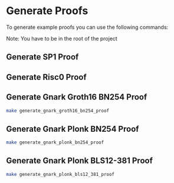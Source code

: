 # Generate Proofs

To generate example proofs you can use the following commands:

Note: You have to be in the root of the project

## Generate SP1 Proof

[//]: # (TODO)

## Generate Risc0 Proof

[//]: # (TODO)

## Generate Gnark Groth16 BN254 Proof

```bash
make generate_gnark_groth16_bn254_proof
```

## Generate Gnark Plonk BN254 Proof

```bash
make generate_gnark_plonk_bn254_proof
```

## Generate Gnark Plonk BLS12-381 Proof

```bash
make generate_gnark_plonk_bls12_381_proof
```





